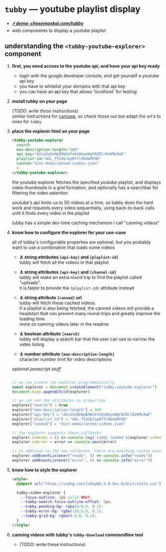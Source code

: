 
# `tubby` — youtube playlist display

- [***⚡ demo: chasemoskal.com/tubby***](https://chasemoskal.com/tubby)
- web components to display a youtube playlist

## understanding the `<tubby-youtube-explorer>` component

1. **first, you need access to the youtube api, and have your api key ready**

    - login with the google developer console, and get yourself a youtube api key
    - you have to whitelist your domains with that api key
    - you can have an api key that allows 'localhost' for testing

2. **install tubby on your page**

    *(TODO: write these instructions)*  
    similar instructions  for [carouse](https://github.com/chase-moskal/carouse#okay-so-thats-how-i-use-it-how-do-i-install-it), so check those out but adapt the url's to ones for `tubby`

3. **place the explorer html on your page**

    ```html
    <tubby-youtube-explorer
      search
      max-description-length="360"
      api-key="AIzaSyDeHpB9W14feQs8myoWgFAZOCrDeKMLRwE"
      playlist-id="UUL_f53ZEJxp8TtlOkHwMV9Q"
      canned="dist-demo/canned-videos.json"
      >
    </tubby-youtube-explorer>
    ```

    the youtube explorer fetches the specified youtube playlist, and displays video thumbnails in a grid formation, and optionally has a searchbar for filtering the video selection

    youtube's api limits us to 50 videos at a time, so tubby does the hard work and requests every video sequentially, using back-to-back calls until it finds every video in the playlist

    tubby has a simple dev-time caching mechanism i call "canning videos"

4. **know how to configure the explorer for your use-case**

    all of tubby's configurable properties are optional, but you probably want to use a combination that loads some videos

    - **⚓ string attributes `[api-key]` and `[playlist-id]`**  
      tubby will fetch all the videos in that playlist

    - **⚓ string attributes `[api-key]` and `[channel-id]`**  
      tubby will make an extra round trip to find the playlist called "uploads".  
      it is faster to provide the `[playlist-id]` attribute instead

    - **⚓ string attribute `[canned]` url**  
      tubby will fetch these cached videos.  
      if a playlist is also being fetched, the canned videos will provide a headstart that can prevent many round-trips and greatly improve the loading time.  
      more on canning videos later in the readme

    - **⚓ boolean attribute `[search]`**  
      tubby will display a search bar that the user can use to narrow the video listing

    - **⚓ number attribute `[max-description-length]`**  
      character number limit for video descriptions

    *optional javascript stuff*  
    ```js

    // we can create the explorer programmatically
    const explorer = document.createElement("tubby-youtube-explorer")
    document.body.appendChild(explorer)

    // we can set the attributes as properties
    explorer["search"] = true
    explorer["max-description-length"] = 360
    explorer["api-key"] = "AIzaSyDeHpB9W14feQs8myoWgFAZOCrDeKMLRwE" 
    explorer["playlist-id"] = "UUL_f53ZEJxp8TtlOkHwMV9Q"
    explorer["canned"] = "dist-demo/canned-videos.json"

    // the explorer supports these callbacks
    explorer.onReady = () => console.log(`tubby loaded ${explorer.videos.length} videos`)
    explorer.onError = error => console.warn(error)

    // in addition to the two callbacks, there are matching custom events
    explorer.addEventListener("ready", () => console.info("ready"))
    explorer.addEventListener("error", () => console.info("error"))
    ```

5. **know how to style the explorer**

    ```html
    <style>
      @import url("https://unpkg.com/tubby@0.3.0-dev.0/dist/style.css");

      tubby-video-explorer {
        --focus-outline: 2px solid #0ef;
        --tubby-search-focus-outline-offset: 5px;
        --tubby-pending-bg: rgba(0,0,0, 0.2);
        --tubby-error-bg: rgba(128,0,0, 0.2);
        --tubby-grid-bg: rgba(0,0,0, 0.2);
      }
    </style>
    ```

6. **canning videos with tubby's `tubby-download` commandline tool**

    - (TODO: write these instructions)
